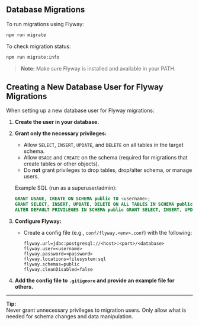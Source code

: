 ## Database Migrations

To run migrations using Flyway:

```sh
npm run migrate
```

To check migration status:

```sh
npm run migrate:info
```

> **Note:** Make sure Flyway is installed and available in your PATH.

## Creating a New Database User for Flyway Migrations

When setting up a new database user for Flyway migrations:

1. **Create the user in your database.**
2. **Grant only the necessary privileges:**

   - Allow `SELECT`, `INSERT`, `UPDATE`, and `DELETE` on all tables in the target schema.
   - Allow `USAGE` and `CREATE` on the schema (required for migrations that create tables or other objects).
   - Do **not** grant privileges to drop tables, drop/alter schema, or manage users.

   Example SQL (run as a superuser/admin):

   ```sql
   GRANT USAGE, CREATE ON SCHEMA public TO <username>;
   GRANT SELECT, INSERT, UPDATE, DELETE ON ALL TABLES IN SCHEMA public TO <username>;
   ALTER DEFAULT PRIVILEGES IN SCHEMA public GRANT SELECT, INSERT, UPDATE, DELETE ON TABLES TO <username>;
   ```

3. **Configure Flyway:**

   - Create a config file (e.g., `conf/flyway.<env>.conf`) with the following:

     ```properties
     flyway.url=jdbc:postgresql://<host>:<port>/<database>
     flyway.user=<username>
     flyway.password=<password>
     flyway.locations=filesystem:sql
     flyway.schemas=public
     flyway.cleanDisabled=false
     ```

4. **Add the config file to `.gitignore` and provide an example file for others.**

---

**Tip:**  
Never grant unnecessary privileges to migration users. Only allow what is needed for schema changes and data manipulation.
